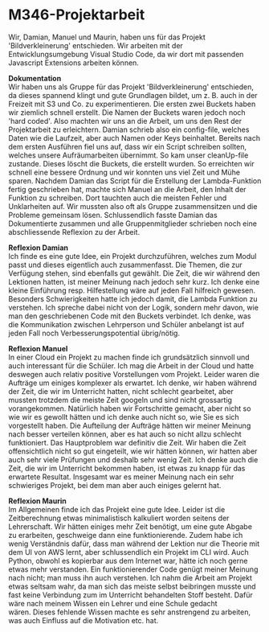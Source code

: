 # M346-Projektarbeit

Wir, Damian, Manuel und Maurin, haben uns für das Projekt 'Bildverkleinerung' entschieden. Wir arbeiten mit der Entwicklungsumgebung Visual Studio Code, da wir dort mit passenden Javascript Extensions arbeiten können.

**Dokumentation**  
Wir haben uns als Gruppe für das Projekt 'Bildverkleinerung' entschieden, da dieses spannend klingt und gute Grundlagen bildet, um z. B. auch in der Freizeit mit S3 und Co. zu experimentieren.
Die ersten zwei Buckets haben wir ziemlich schnell erstellt. Die Namen der Buckets waren jedoch noch 'hard coded'. Also machten wir uns an die Arbeit, um uns den Rest der Projektarbeit zu erleichtern. Damian schrieb also ein config-file, welches Daten wie die Laufzeit, aber auch Namen oder Keys beinhaltet.
Bereits nach dem ersten Ausführen fiel uns auf, dass wir ein Script schreiben sollten, welches unsere Aufräumarbeiten übernimmt. So kam unser cleanUp-file zustande. Dieses löscht die Buckets, die erstellt wurden. So erreichten wir schnell eine bessere Ordnung und wir konnten uns viel Zeit und Mühe sparen.
Nachdem Damian das Script für die Erstellung der Lambda-Funktion fertig geschrieben hat, machte sich Manuel an die Arbeit, den Inhalt der Funktion zu schreiben. Dort tauchten auch die meisten Fehler und Unklarheiten auf. Wir mussten also oft als Gruppe zusammensitzen und die Probleme gemeinsam lösen.
Schlussendlich fasste Damian das Dokumentierte zusammen und alle Gruppenmitglieder schrieben noch eine abschliessende Reflexion zu der Arbeit.

   



**Reflexion Damian**  
  Ich finde es eine gute Idee, ein Projekt durchzuführen, welches zum Modul passt und dieses eigentlich auch zusammenfasst. Die Themen, die zur Verfügung stehen, sind ebenfalls gut gewählt. Die Zeit, die wir während den Lektionen hatten, ist meiner Meinung nach jedoch sehr kurz. Ich denke eine kleine Einführung resp. Hilfestellung wäre auf jeden Fall hilfreich gewesen. Besonders Schwierigkeiten hatte ich jedoch damit, die Lambda Funktion zu verstehen. Ich spreche dabei nicht von der Logik, sondern mehr davon, wie man den geschriebenen Code mit den Buckets verbindet. Ich denke, was die Kommunikation zwischen Lehrperson und Schüler anbelangt ist auf jeden Fall noch Verbesserungspotential übrig/nötig.


  **Reflexion Manuel**  
  In einer Cloud ein Projekt zu machen finde ich grundsätzlich sinnvoll und auch interessant für die Schüler. Ich mag die Arbeit in der Cloud und hatte deswegen auch relativ positive Vorstellungen vom Projekt. Leider waren die Aufträge um einiges komplexer als erwartet. Ich denke, wir haben während der Zeit, die wir im Unterricht hatten, nicht schlecht gearbeitet, aber mussten trotzdem die meiste Zeit googeln und sind nicht grossartig vorangekommen. Natürlich haben wir Fortschritte gemacht, aber nicht so wie wir es gewollt hätten und ich denke auch nicht so, wie Sie es sich vorgestellt haben. Die Aufteilung der Aufträge hätten wir meiner Meinung nach besser verteilen können, aber es hat auch so nicht allzu schlecht funktioniert. Das Hauptproblem war definitiv die Zeit. Wir haben die Zeit offensichtlich nicht so gut eingeteilt, wie wir hätten können, wir hatten aber auch sehr viele Prüfungen und deshalb sehr wenig Zeit. Ich denke auch die Zeit, die wir im Unterricht bekommen haben, ist etwas zu knapp für das erwartete Resultat. Insgesamt war es meiner Meinung nach ein sehr schwieriges Projekt, bei dem man aber auch einiges gelernt hat.  
  
  **Reflexion Maurin**  
  Im Allgemeinen finde ich das Projekt eine gute Idee. Leider ist die Zeitberechnung etwas minimalistisch kalkuliert worden seitens der Lehrerschaft. Wir hätten einiges mehr Zeit benötigt, um eine gute Abgabe zu erarbeiten, geschweige dann eine funktionierende. Zudem habe ich wenig Verständnis dafür, dass man während der Lektion nur die Theorie mit dem UI von AWS lernt, aber schlussendlich ein Projekt im CLI wird. Auch Python, obwohl es kopierbar aus dem Internet war, hätte ich noch gerne etwas mehr verstanden. Ein funktionierender Code genügt meiner Meinung nach nicht; man muss ihn auch verstehen. Ich nahm die Arbeit am Projekt etwas seltsam wahr, da man sich das meiste selbst beibringen musste und fast keine Verbindung zum im Unterricht behandelten Stoff besteht. Dafür wäre nach meinem Wissen ein Lehrer und eine Schule gedacht wären. Dieses fehlende Wissen machte es sehr anstrengend zu arbeiten, was auch Einfluss auf die Motivation etc. hat.
